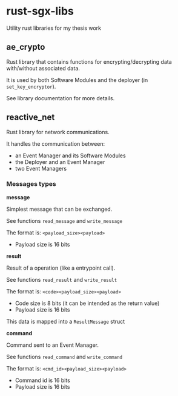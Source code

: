 # rust-sgx-libs

Utility rust libraries for my thesis work

## ae_crypto

Rust library that contains functions for encrypting/decrypting data with/without associated data.

It is used by both Software Modules and the deployer (in `set_key_encryptor`).

See library documentation for more details.

## reactive_net

Rust library for network communications.

It handles the communication between:

- an Event Manager and its Software Modules
- the Deployer and an Event Manager
- two Event Managers

### Messages types

**message**

Simplest message that can be exchanged.

See functions `read_message` and `write_message`

The format is: `<payload_size><payload>`

  - Payload size is 16 bits

**result**

Result of a operation (like a entrypoint call).

See functions `read_result` and `write_result`

The format is: `<code><payload_size><payload>`

  - Code size is 8 bits (it can be intended as the return value)
  - Payload size is 16 bits

This data is mapped into a `ResultMessage` struct

**command**

Command sent to an Event Manager.

See functions `read_command` and `write_command`

The format is: `<cmd_id><payload_size><payload>`

  - Command id is 16 bits
  - Payload size is 16 bits
